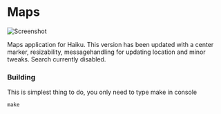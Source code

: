 # Maps

![Screenshot](screenshot_maps.png)

Maps application for Haiku.
This version has been updated with a center marker, resizability, messagehandling for updating location and minor tweaks. Search currently disabled.


### Building
This is simplest thing to do, you only need to type make in console
```
make
```